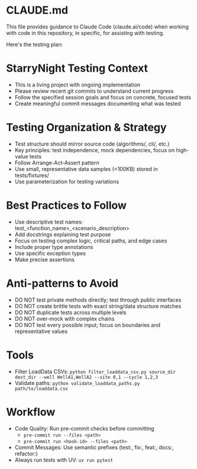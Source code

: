 # CLAUDE.md

This file provides guidance to Claude Code (claude.ai/code) when working with code in this repository, in specific, for assisting with testing.

Here's the testing plan:

# StarryNight Testing Context
- This is a living project with ongoing implementation
- Please review recent git commits to understand current progress
- Follow the specified session goals and focus on concrete, focused tests
- Create meaningful commit messages documenting what was tested

# Testing Organization & Strategy
- Test structure should mirror source code (algorithms/, cli/, etc.)
- Key principles: test independence, mock dependencies, focus on high-value tests
- Follow Arrange-Act-Assert pattern
- Use small, representative data samples (<100KB) stored in tests/fixtures/
- Use parameterization for testing variations

# Best Practices to Follow
- Use descriptive test names: test_<function_name>_<scenario_description>
- Add docstrings explaining test purpose
- Focus on testing complex logic, critical paths, and edge cases
- Include proper type annotations
- Use specific exception types
- Make precise assertions

# Anti-patterns to Avoid
- DO NOT test private methods directly; test through public interfaces
- DO NOT create brittle tests with exact string/data structure matches
- DO NOT duplicate tests across multiple levels
- DO NOT over-mock with complex chains
- DO NOT test every possible input; focus on boundaries and representative values

# Tools
- Filter LoadData CSVs: `python filter_loaddata_csv.py source_dir dest_dir --well WellA1,WellA2 --site 0,1 --cycle 1,2,3`
- Validate paths: `python validate_loaddata_paths.py path/to/loaddata.csv`

# Workflow
- Code Quality: Run pre-commit checks before committing
  - `pre-commit run --files <path>`
  - `pre-commit run <hook-id> --files <path>`
- Commit Messages: Use semantic prefixes (test:, fix:, feat:, docs:, refactor:)
- Always run tests with UV: `uv run pytest`
